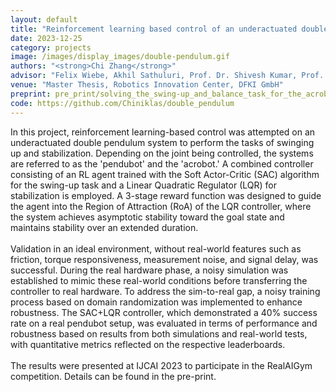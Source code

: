```yaml
---
layout: default
title: "Reinforcement learning based control of an underactuated double pendulum system"
date: 2023-12-25
category: projects
image: /images/display_images/double-pendulum.gif
authors: "<strong>Chi Zhang</strong>"
advisor: "Felix Wiebe, Akhil Sathuluri, Prof. Dr. Shivesh Kumar, Prof. Dr. Frank Kirchner, Prof. Dr. Markus Zimmermann"
venue: "Master Thesis, Robotics Innovation Center, DFKI GmbH"
preprint: pre_print/solving_the_swing-up_and_balance_task_for_the_acrobot_and_pendubot_with_SAC.pdf
code: https://github.com/Chiniklas/double_pendulum
---
```

In this project, reinforcement learning-based control was attempted on an underactuated double pendulum system to perform the tasks of swinging up and stabilization. Depending on the joint being controlled, the systems are referred to as the 'pendubot' and the 'acrobot.' A combined controller consisting of an RL agent trained with the Soft Actor-Critic (SAC) algorithm for the swing-up task and a Linear Quadratic Regulator (LQR) for stabilization is employed. A 3-stage reward function was designed to guide the agent into the Region of Attraction (RoA) of the LQR controller, where the system achieves asymptotic stability toward the goal state and maintains stability over an extended duration.<br><br>
Validation in an ideal environment, without real-world features such as friction, torque responsiveness, measurement noise, and signal delay, was successful. During the real hardware phase, a noisy simulation was established to mimic these real-world conditions before transferring the controller to real hardware. To address the sim-to-real gap, a noisy training process based on domain randomization was implemented to enhance robustness. The SAC+LQR controller, which demonstrated a 40% success rate on a real pendubot setup, was evaluated in terms of performance and robustness based on results from both simulations and real-world tests, with quantitative metrics reflected on the respective leaderboards.<br><br>
The results were presented at IJCAI 2023 to participate in the RealAIGym competition. Details can be found in the pre-print.
